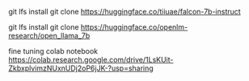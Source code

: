 git lfs install
git clone https://huggingface.co/tiiuae/falcon-7b-instruct



git lfs install
git clone https://huggingface.co/openlm-research/open_llama_7b


fine tuning colab notebook https://colab.research.google.com/drive/1LsKUit-ZkbxplvimzNUxnUDj2oP6jJK-?usp=sharing
